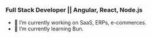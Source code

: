 ### Full Stack Developer || Angular, React, Node.js

- 🔭 I’m currently working on SaaS, ERPs, e-commerces.
- 🌱 I’m currently learning Bun.
